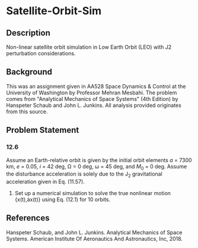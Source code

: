 # Satellite-Orbit-Sim

## Description
Non-linear satellite orbit simulation in Low Earth Orbit (LEO) with J2 perturbation considerations.

## Background
This was an assignment given in AA528 Space Dynamics & Control at the University of Washington by Professor Mehran Mesbahi. The problem comes from "Analytical Mechanics of Space Systems" (4th Edition) by Hanspeter Schaub and John L. Junkins. All analysis provided originates from this source.

## Problem Statement
### 12.6
Assume an Earth-relative orbit is given by the initial orbit elements _a_ = 7300 km, _e_ = 0.05, _i_ = 42 deg, &Omega; = 0 deg, &omega; = 45 deg, and _M_<sub>0</sub> = 0 deg. Assume the disturbance acceleration is solely due to the J<sub>2</sub> gravitational acceleration given in Eq. (11.57).

1. Set up a numerical simulation to solve the true nonlinear motion {x(t),&#x0227;x(t)} using Eq. (12.1) for 10 orbits.

## References
Hanspeter Schaub, and John L. Junkins. Analytical Mechanics of Space Systems. American Institute Of Aeronautics And Astronautics, Inc, 2018.
